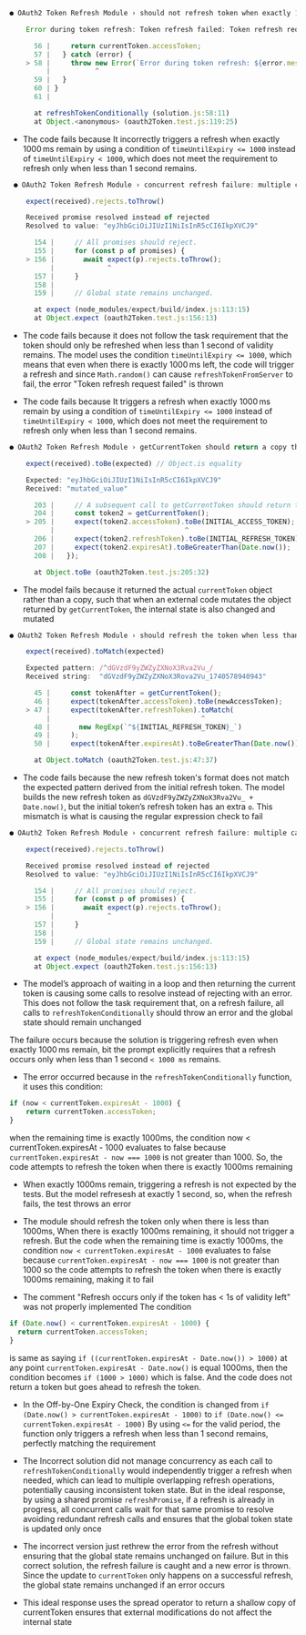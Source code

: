 ```javascript
● OAuth2 Token Refresh Module › should not refresh token when exactly 1000ms of validity remains                    

    Error during token refresh: Token refresh failed: Token refresh request failed

      56 |     return currentToken.accessToken;
      57 |   } catch (error) {
    > 58 |     throw new Error(`Error during token refresh: ${error.message}`);
         |           ^
      59 |   }
      60 | }
      61 |

      at refreshTokenConditionally (solution.js:58:11)     
      at Object.<anonymous> (oauth2Token.test.js:119:25)   

```
- The code fails because It incorrectly triggers a refresh when exactly 1000 ms remain by using a condition of `timeUntilExpiry <= 1000` instead of `timeUntilExpiry < 1000`, which does not meet the requirement to refresh only when less than 1 second remains.

```javascript
 ● OAuth2 Token Refresh Module › concurrent refresh failure: multiple calls should all reject and leave state unchanged

    expect(received).rejects.toThrow()

    Received promise resolved instead of rejected
    Resolved to value: "eyJhbGciOiJIUzI1NiIsInR5cCI6IkpXVCJ9"

      154 |     // All promises should reject.
      155 |     for (const p of promises) {
    > 156 |       await expect(p).rejects.toThrow();       
          |             ^
      157 |     }
      158 |
      159 |     // Global state remains unchanged.

      at expect (node_modules/expect/build/index.js:113:15)
      at Object.expect (oauth2Token.test.js:156:13)   
```

- The code fails because it does not follow the task requirement that the token should only be refreshed when less than 1 second of validity remains. The model uses the condition `timeUntilExpiry <= 1000`, which means that even when there is exactly 1000 ms left, the code will trigger a refresh and since `Math.random()` can cause `refreshTokenFromServer` to fail, the error "Token refresh request failed" is thrown

- The code fails because It  triggers a refresh when exactly 1000 ms remain by using a condition of `timeUntilExpiry <= 1000` instead of `timeUntilExpiry < 1000`, which does not meet the requirement to refresh only when less than 1 second remains.


```javascript
● OAuth2 Token Refresh Module › getCurrentToken should return a copy that cannot be mutated externally              

    expect(received).toBe(expected) // Object.is equality  

    Expected: "eyJhbGciOiJIUzI1NiIsInR5cCI6IkpXVCJ9"       
    Received: "mutated_value"

      203 |     // A subsequent call to getCurrentToken should return the original internal state.
      204 |     const token2 = getCurrentToken();
    > 205 |     expect(token2.accessToken).toBe(INITIAL_ACCESS_TOKEN);
          |                                ^
      206 |     expect(token2.refreshToken).toBe(INITIAL_REFRESH_TOKEN);
      207 |     expect(token2.expiresAt).toBeGreaterThan(Date.now());
      208 |   });

      at Object.toBe (oauth2Token.test.js:205:32)
```

- The model fails because it returned the actual `currentToken` object rather than a copy, such that when an external code mutates the object returned by `getCurrentToken`, the internal state is also changed and mutated

```javascript
● OAuth2 Token Refresh Module › should refresh the token when less than 1 second of validity remains                

    expect(received).toMatch(expected)

    Expected pattern: /^dGVzdF9yZWZyZXNoX3Rva2Vu_/
    Received string:  "dGVzdF9yZWZyZXNoX3Rova2Vu_1740578940943"

      45 |     const tokenAfter = getCurrentToken();       
      46 |     expect(tokenAfter.accessToken).toBe(newAccessToken);
    > 47 |     expect(tokenAfter.refreshToken).toMatch(    
         |                                     ^
      48 |       new RegExp(`^${INITIAL_REFRESH_TOKEN}_`)  
      49 |     );
      50 |     expect(tokenAfter.expiresAt).toBeGreaterThan(Date.now());

      at Object.toMatch (oauth2Token.test.js:47:37)  
```
- The code fails because the new refresh token's format does not match the expected pattern derived from the initial refresh token. The model builds the new refresh token as `dGVzdF9yZWZyZXNoX3Rva2Vu_ + Date.now()`, but the initial token’s refresh token has an extra `o`. This mismatch is what is causing the regular expression check to fail

```javascript
● OAuth2 Token Refresh Module › concurrent refresh failure: multiple calls should all reject and leave state unchanged

    expect(received).rejects.toThrow()

    Received promise resolved instead of rejected
    Resolved to value: "eyJhbGciOiJIUzI1NiIsInR5cCI6IkpXVCJ9"

      154 |     // All promises should reject.
      155 |     for (const p of promises) {
    > 156 |       await expect(p).rejects.toThrow();       
          |             ^
      157 |     }
      158 |
      159 |     // Global state remains unchanged.

      at expect (node_modules/expect/build/index.js:113:15)
      at Object.expect (oauth2Token.test.js:156:13)   
```
- The model’s approach of waiting in a loop and then returning the current token is causing some calls to resolve instead of rejecting with an error. This does not follow the task requirement that, on a refresh failure, all calls to `refreshTokenConditionally` should throw an error and the global state should remain unchanged



The failure occurs because the solution is triggering refresh even when exactly 1000 ms remain, bit the prompt explicitly requires that a refresh occurs only when less than 1 second `< 1000 ms` remains.

- The error occurred because in the `refreshTokenConditionally` function, it uses this condition:
```javascript
if (now < currentToken.expiresAt - 1000) {
    return currentToken.accessToken;
}
```
when the remaining time is exactly 1000ms, the condition now < currentToken.expiresAt - 1000 evaluates to false because `currentToken.expiresAt - now === 1000` is not greater than 1000.  So, the code attempts to refresh the token when there is exactly 1000ms remaining 

- When exactly 1000ms remain, triggering a refresh is not expected by the tests. But the model refresesh at exactly 1 second, so, when the refresh fails, the test throws an error


- The module should refresh the token only when there is less than 1000ms, When there is exactly 1000ms remaining, it should not trigger a refresh. But the code when the remaining time is exactly 1000ms, the condition `now < currentToken.expiresAt - 1000` evaluates to false because `currentToken.expiresAt - now === 1000` is not greater than 1000 so the code attempts to refresh the token when there is exactly 1000ms remaining, making it to fail

- The comment "Refresh occurs only if the token has < 1s of validity left" was not properly implemented
The condition
```javascript
if (Date.now() < currentToken.expiresAt - 1000) {
  return currentToken.accessToken;
}

```
is same as saying `if ((currentToken.expiresAt - Date.now()) > 1000)`
at any point `currentToken.expiresAt - Date.now()` is equal 1000ms, then the condition becomes `if (1000 > 1000)` which is false. And the code does not return a token but goes ahead to refresh the token.





- In the Off-by-One Expiry Check, the condition is changed from `if (Date.now() > currentToken.expiresAt - 1000)` to `if (Date.now() <= currentToken.expiresAt - 1000)` By using `<=` for the valid period, the function only triggers a refresh when less than 1 second remains, perfectly matching the requirement

- The Incorrect solution did not manage concurrency as each call to `refreshTokenConditionally` would independently trigger a refresh when needed, which can lead to multiple overlapping refresh operations, potentially causing inconsistent token state. But in the ideal response, by using a shared promise `refreshPromise`,  if a refresh is already in progress, all concurrent calls wait for that same promise to resolve avoiding redundant refresh calls and ensures that the global token state is updated only once

- The incorrect version just rethrew the error from the refresh without ensuring that the global state remains unchanged on failure. But in this correct solution, the refresh failure is caught and a new error is thrown. Since the update to `currentToken` only happens on a successful refresh, the global state remains unchanged if an error occurs

- This ideal response uses the spread operator to return a shallow copy of currentToken ensures that external modifications do not affect the internal state
